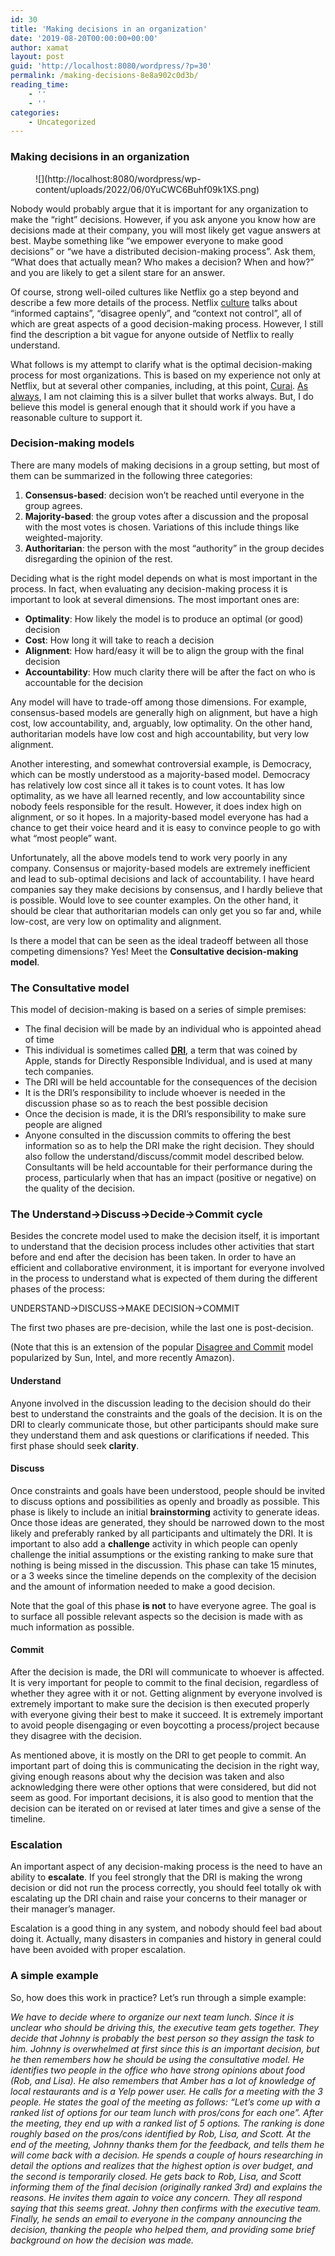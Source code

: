 ```yaml
---
id: 30
title: 'Making decisions in an organization'
date: '2019-08-20T00:00:00+00:00'
author: xamat
layout: post
guid: 'http://localhost:8080/wordpress/?p=30'
permalink: /making-decisions-8e8a902c0d3b/
reading_time:
    - ''
    - ''
categories:
    - Uncategorized
---
```


### Making decisions in an organization

<figure>![](http://localhost:8080/wordpress/wp-content/uploads/2022/06/0YuCWC6Buhf09k1XS.png)<figcaption></figcaption></figure>Nobody would probably argue that it is important for any organization to make the “right” decisions. However, if you ask anyone you know how are decisions made at their company, you will most likely get vague answers at best. Maybe something like “we empower everyone to make good decisions” or “we have a distributed decision-making process”. Ask them, “What does that actually mean? Who makes a decision? When and how?” and you are likely to get a silent stare for an answer.

Of course, strong well-oiled cultures like Netflix go a step beyond and describe a few more details of the process. Netflix [culture](https://jobs.netflix.com/culture) talks about “informed captains”, “disagree openly”, and “context not control”, all of which are great aspects of a good decision-making process. However, I still find the description a bit vague for anyone outside of Netflix to really understand.

What follows is my attempt to clarify what is the optimal decision-making process for most organizations. This is based on my experience not only at Netflix, but at several other companies, including, at this point, [Curai](https://www.curai.com). [As always](https://towardsdatascience.com/cultural-overfitting-and-underfitting-or-why-the-netflix-culture-wont-work-in-your-company-af2a62e41288), I am not claiming this is a silver bullet that works always. But, I do believe this model is general enough that it should work if you have a reasonable culture to support it.

### Decision-making models

There are many models of making decisions in a group setting, but most of them can be summarized in the following three categories:

1. **Consensus-based**: decision won’t be reached until everyone in the group agrees.
2. **Majority-based**: the group votes after a discussion and the proposal with the most votes is chosen. Variations of this include things like weighted-majority.
3. **Authoritarian**: the person with the most “authority” in the group decides disregarding the opinion of the rest.

Deciding what is the right model depends on what is most important in the process. In fact, when evaluating any decision-making process it is important to look at several dimensions. The most important ones are:

- **Optimality**: How likely the model is to produce an optimal (or good) decision
- **Cost**: How long it will take to reach a decision
- **Alignment**: How hard/easy it will be to align the group with the final decision
- **Accountability**: How much clarity there will be after the fact on who is accountable for the decision

Any model will have to trade-off among those dimensions. For example, consensus-based models are generally high on alignment, but have a high cost, low accountability, and, arguably, low optimality. On the other hand, authoritarian models have low cost and high accountability, but very low alignment.

Another interesting, and somewhat controversial example, is Democracy, which can be mostly understood as a majority-based model. Democracy has relatively low cost since all it takes is to count votes. It has low optimality, as we have all learned recently, and low accountability since nobody feels responsible for the result. However, it does index high on alignment, or so it hopes. In a majority-based model everyone has had a chance to get their voice heard and it is easy to convince people to go with what “most people” want.

Unfortunately, all the above models tend to work very poorly in any company. Consensus or majority-based models are extremely inefficient and lead to sub-optimal decisions and lack of accountability. I have heard companies say they make decisions by consensus, and I hardly believe that is possible. Would love to see counter examples. On the other hand, it should be clear that authoritarian models can only get you so far and, while low-cost, are very low on optimality and alignment.

Is there a model that can be seen as the ideal tradeoff between all those competing dimensions? Yes! Meet the **Consultative decision-making model**.

### The Consultative model

This model of decision-making is based on a series of simple premises:

- The final decision will be made by an individual who is appointed ahead of time
- This individual is sometimes called [**DRI**](https://about.gitlab.com/handbook/people-operations/directly-responsible-individuals/#targetText=Apple%20coined%20the%20term%20%22directly,or%20failure%29%20of%20that%20project.), a term that was coined by Apple, stands for Directly Responsible Individual, and is used at many tech companies.
- The DRI will be held accountable for the consequences of the decision
- It is the DRI’s responsibility to include whoever is needed in the discussion phase so as to reach the best possible decision
- Once the decision is made, it is the DRI’s responsibility to make sure people are aligned
- Anyone consulted in the discussion commits to offering the best information so as to help the DRI make the right decision. They should also follow the understand/discuss/commit model described below. Consultants will be held accountable for their performance during the process, particularly when that has an impact (positive or negative) on the quality of the decision.

### The Understand-&gt;Discuss-&gt;Decide-&gt;Commit cycle

Besides the concrete model used to make the decision itself, it is important to understand that the decision process includes other activities that start before and end after the decision has been taken. In order to have an efficient and collaborative environment, it is important for everyone involved in the process to understand what is expected of them during the different phases of the process:

UNDERSTAND-&gt;DISCUSS-&gt;MAKE DECISION-&gt;COMMIT

The first two phases are pre-decision, while the last one is post-decision.

(Note that this is an extension of the popular [Disagree and Commit](https://en.wikipedia.org/wiki/Disagree_and_commit) model popularized by Sun, Intel, and more recently Amazon).

#### Understand

Anyone involved in the discussion leading to the decision should do their best to understand the constraints and the goals of the decision. It is on the DRI to clearly communicate those, but other participants should make sure they understand them and ask questions or clarifications if needed. This first phase should seek **clarity**.

#### Discuss

Once constraints and goals have been understood, people should be invited to discuss options and possibilities as openly and broadly as possible. This phase is likely to include an initial **brainstorming** activity to generate ideas. Once those ideas are generated, they should be narrowed down to the most likely and preferably ranked by all participants and ultimately the DRI. It is important to also add a **challenge** activity in which people can openly challenge the initial assumptions or the existing ranking to make sure that nothing is being missed in the discussion. This phase can take 15 minutes, or a 3 weeks since the timeline depends on the complexity of the decision and the amount of information needed to make a good decision.

Note that the goal of this phase **is not** to have everyone agree. The goal is to surface all possible relevant aspects so the decision is made with as much information as possible.

#### Commit

After the decision is made, the DRI will communicate to whoever is affected. It is very important for people to commit to the final decision, regardless of whether they agree with it or not. Getting alignment by everyone involved is extremely important to make sure the decision is then executed properly with everyone giving their best to make it succeed. It is extremely important to avoid people disengaging or even boycotting a process/project because they disagree with the decision.

As mentioned above, it is mostly on the DRI to get people to commit. An important part of doing this is communicating the decision in the right way, giving enough reasons about why the decision was taken and also acknowledging there were other options that were considered, but did not seem as good. For important decisions, it is also good to mention that the decision can be iterated on or revised at later times and give a sense of the timeline.

### Escalation

An important aspect of any decision-making process is the need to have an ability to **escalate**. If you feel strongly that the DRI is making the wrong decision or did not run the process correctly, you should feel totally ok with escalating up the DRI chain and raise your concerns to their manager or their manager’s manager.

Escalation is a good thing in any system, and nobody should feel bad about doing it. Actually, many disasters in companies and history in general could have been avoided with proper escalation.

### A simple example

So, how does this work in practice? Let’s run through a simple example:

*We have to decide where to organize our next team lunch. Since it is unclear who should be driving this, the executive team gets together. They decide that Johnny is probably the best person so they assign the task to him. Johnny is overwhelmed at first since this is an important decision, but he then remembers how he should be using the consultative model. He identifies two people in the office who have strong opinions about food (Rob, and Lisa). He also remembers that Amber has a lot of knowledge of local restaurants and is a Yelp power user. He calls for a meeting with the 3 people. He states the goal of the meeting as follows: “Let’s come up with a ranked list of options for our team lunch with pros/cons for each one”. After the meeting, they end up with a ranked list of 5 options. The ranking is done roughly based on the pros/cons identified by Rob, Lisa, and Scott. At the end of the meeting, Johnny thanks them for the feedback, and tells them he will come back with a decision. He spends a couple of hours researching in detail the options and realizes that the highest option is over budget, and the second is temporarily closed. He gets back to Rob, Lisa, and Scott informing them of the final decision (originally ranked 3rd) and explains the reasons. He invites them again to voice any concern. They all respond saying that this seems great. Johny then confirms with the executive team. Finally, he sends an email to everyone in the company announcing the decision, thanking the people who helped them, and providing some brief background on how the decision was made.*